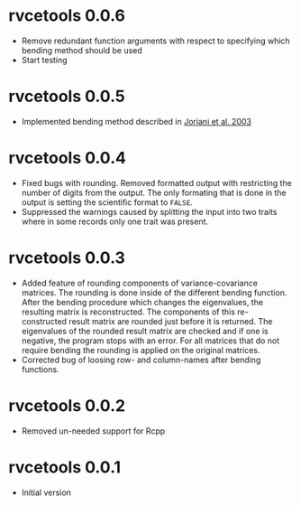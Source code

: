 # rvcetools 0.0.6

* Remove redundant function arguments with respect to specifying which bending method should be used
* Start testing

# rvcetools 0.0.5

* Implemented bending method described in [Jorjani et al.  2003](https://www.journalofdairyscience.org/article/S0022-0302(03)73646-7/fulltext)


# rvcetools 0.0.4

* Fixed bugs with rounding. Removed formatted output with restricting the number of digits from the output. The only formating that is done in the output is setting the scientific format to `FALSE`. 
* Suppressed the warnings caused by splitting the input into two traits where in some records only one trait was present.

# rvcetools 0.0.3

* Added feature of rounding components of variance-covariance matrices. The rounding is done inside of the different bending function. After the bending procedure which changes the eigenvalues, the resulting matrix is reconstructed. The components of this re-constructed result matrix are rounded just before it is returned. The eigenvalues of the rounded result matrix are checked and if one is negative, the program stops with an error. For all matrices that do not require bending the rounding is applied on the original matrices.
* Corrected bug of loosing row- and column-names after bending functions.

# rvcetools 0.0.2

* Removed un-needed support for Rcpp

# rvcetools 0.0.1

* Initial version